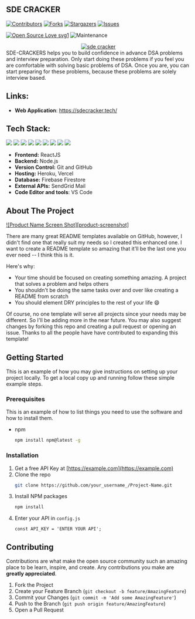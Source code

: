 ## SDE CRACKER

[![Contributors][contributors-shield]][contributors-url]
[![Forks][forks-shield]][forks-url]
[![Stargazers][stars-shield]][stars-url]
[![Issues][issues-shield]][issues-url]

[![Open Source Love svg1](https://badges.frapsoft.com/os/v1/open-source.svg?v=103)](https://github.com/ellerbrock/open-source-badges/) ![Maintenance](https://img.shields.io/maintenance/yes/2020)

<div align="center"><a href="https://sdecracker.tech/"> <img align="center" alt="sde cracker" src="https://images.unsplash.com/photo-1510915228340-29c85a43dcfe?ixid=MXwxMjA3fDB8MHxzZWFyY2h8MzB8fGNvZGluZ3xlbnwwfHwwfA%3D%3D&ixlib=rb-1.2.1&auto=format&fit=crop&w=500&q=60" > </a> </div>
SDE-CRACKERS helps you to build confidence in advance DSA problems and interview preparation. Only start doing these problems if you feel you are comfortable with solving basic problems of DSA. Once you are, you can start preparing for these problems, because these problems are solely interview based.

## Links:

- **Web Application**: https://sdecracker.tech/

## Tech Stack:

 <img src="https://img.shields.io/badge/react%20-%2320232a.svg?&style=for-the-badge&logo=react&logoColor=%2361DAFB"/>  <img src="https://img.shields.io/badge/markdown-%23000000.svg?&style=for-the-badge&logo=markdown&logoColor=white"/>  <img src="https://img.shields.io/badge/github%20-%23121011.svg?&style=for-the-badge&logo=github&logoColor=white"/> <img src="https://img.shields.io/badge/css3%20-%231572B6.svg?&style=for-the-badge&logo=css3&logoColor=white"/> <img src="https://img.shields.io/badge/heroku%20-%23430098.svg?&style=for-the-badge&logo=heroku&logoColor=white"/> <img src="https://img.shields.io/badge/vercel%20-%23000000.svg?&style=for-the-badge&logo=vercel&logoColor=white"/> <img src ="https://img.shields.io/badge/firebase-%2307405e.svg?&style=for-the-badge&logo=firebase&logoColor=yellow"/> <img src="https://img.shields.io/badge/node.js%20-%2343853D.svg?&style=for-the-badge&logo=node.js&logoColor=white"/> <img src="https://img.shields.io/badge/material%20ui%20-%230081CB.svg?&style=for-the-badge&logo=material-ui&logoColor=white"/> 


- **Frontend:** ReactJS
- **Backend:** Node.js
- **Version Control:** Git and GitHub
- **Hosting:** Heroku, Vercel
- **Database:** Firebase Firestore
- **External APIs:** SendGrid Mail
- **Code Editor and tools**: VS Code

<!-- ABOUT THE PROJECT -->
## About The Project

[![Product Name Screen Shot][product-screenshot]](https://example.com)

There are many great README templates available on GitHub, however, I didn't find one that really suit my needs so I created this enhanced one. I want to create a README template so amazing that it'll be the last one you ever need -- I think this is it.

Here's why:
* Your time should be focused on creating something amazing. A project that solves a problem and helps others
* You shouldn't be doing the same tasks over and over like creating a README from scratch
* You should element DRY principles to the rest of your life :smile:

Of course, no one template will serve all projects since your needs may be different. So I'll be adding more in the near future. You may also suggest changes by forking this repo and creating a pull request or opening an issue. Thanks to all the people have have contributed to expanding this template!

<!-- GETTING STARTED -->
## Getting Started

This is an example of how you may give instructions on setting up your project locally.
To get a local copy up and running follow these simple example steps.

### Prerequisites

This is an example of how to list things you need to use the software and how to install them.
* npm
  ```sh
  npm install npm@latest -g
  ```

### Installation

1. Get a free API Key at [https://example.com](https://example.com)
2. Clone the repo
   ```sh
   git clone https://github.com/your_username_/Project-Name.git
   ```
3. Install NPM packages
   ```sh
   npm install
   ```
4. Enter your API in `config.js`
   ```JS
   const API_KEY = 'ENTER YOUR API';
   ```


<!-- CONTRIBUTING -->
## Contributing

Contributions are what make the open source community such an amazing place to be learn, inspire, and create. Any contributions you make are **greatly appreciated**.

1. Fork the Project
2. Create your Feature Branch (`git checkout -b feature/AmazingFeature`)
3. Commit your Changes (`git commit -m 'Add some AmazingFeature'`)
4. Push to the Branch (`git push origin feature/AmazingFeature`)
5. Open a Pull Request



<!-- MARKDOWN LINKS & IMAGES -->
<!-- https://www.markdownguide.org/basic-syntax/#reference-style-links -->
[contributors-shield]: https://img.shields.io/github/contributors/devansh5/SDE-CRACKER.svg?style=for-the-badge
[contributors-url]: https://github.com/devansh5/SDE-CRACKER/graphs/contributors
[forks-shield]: https://img.shields.io/github/forks/devansh5/SDE-CRACKER.svg?style=for-the-badge
[forks-url]: https://github.com/devansh5/SDE-CRACKER/network/members
[stars-shield]: https://img.shields.io/github/stars/devansh5/SDE-CRACKER.svg?style=for-the-badge
[stars-url]: https://github.com/devansh5/SDE-CRACKER/stargazers
[issues-shield]: https://img.shields.io/github/issues/devansh5/SDE-CRACKER.svg?style=for-the-badge
[issues-url]: https://github.com/devansh5/SDE-CRACKER/issues

